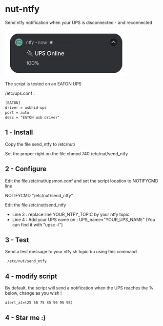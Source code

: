 # nut-ntfy
Send ntfy notification when your UPS is disconnected - and reconnected

![screenshot](nut_ntfy.png)

The script is tested on an EATON UPS

/etc/ups.conf :
```console
[EATON]
driver = usbhid-ups
port = auto
desc = "EATON usb driver"
```


## 1 - Install
Copy the file send_ntfy to /etc/nut/

Set the proper right on the file
chmod 740 /etc/nut/send_ntfy

## 2 - Configure
Edit the file /etc/nut/upsmon.conf and set the script location to NOTIFYCMD line

NOTIFYCMD "/etc/nut/send_ntfy"

Edit the file /etc/nut/send_ntfy

- Line 3 : replace line YOUR_NTFY_TOPIC by your ntfy topic
- Line 4 : Add your UPS name on : UPS_name="YOUR_UPS_NAME" (You can find it with "upsc -l")



## 3 - Test
Send a test message to your ntfy.sh topic bu using this command
```console
 /etc/nut/send_ntfy
```

## 4 - modify script

By default, the script will send a notification when the UPS reaches the % below, change as you wish !
```console
alert_at=(25 50 75 85 90 95 98)
```

## 4 - Star me :)
